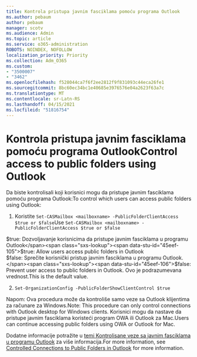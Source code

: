 ```yaml
---
title: Kontrola pristupa javnim fasciklama pomoću programa Outlook
ms.author: pebaum
author: pebaum
manager: scotv
ms.audience: Admin
ms.topic: article
ms.service: o365-administration
ROBOTS: NOINDEX, NOFOLLOW
localization_priority: Priority
ms.collection: Adm_O365
ms.custom:
- "3500007"
- "3462"
ms.openlocfilehash: f528044ca7f6f2ee2812f9f831093c44eca26fe1
ms.sourcegitcommit: 8bc60ec34bc1e40685e3976576e04a2623f63a7c
ms.translationtype: MT
ms.contentlocale: sr-Latn-RS
ms.lasthandoff: 04/15/2021
ms.locfileid: "51816754"
---
```

# <a name="control-access-to-public-folders-using-outlook"></a><span data-ttu-id="45eef-102">Kontrola pristupa javnim fasciklama pomoću programa Outlook</span><span class="sxs-lookup"><span data-stu-id="45eef-102">Control access to public folders using Outlook</span></span>

<span data-ttu-id="45eef-103">Da biste kontrolisali koji korisnici mogu da pristupe javnim fasciklama pomoću programa Outlook:</span><span class="sxs-lookup"><span data-stu-id="45eef-103">To control which users can access public folders using Outlook:</span></span>

1. <span data-ttu-id="45eef-104">Koristite `Set-CASMailbox <mailboxname> -PublicFolderClientAccess $true or $false`</span><span class="sxs-lookup"><span data-stu-id="45eef-104">Use `Set-CASMailbox <mailboxname> -PublicFolderClientAccess $true or $false`</span></span>

<span data-ttu-id="45eef-105">$true: Dozvoljavanje korisnicima da pristupe javnim fasciklama u programu Outlook</span><span class="sxs-lookup"><span data-stu-id="45eef-105">$true: Allow users access public folders in Outlook</span></span>  
<span data-ttu-id="45eef-106">$false: Sprečite korisnički pristup javnim fasciklama u programu Outlook.</span><span class="sxs-lookup"><span data-stu-id="45eef-106">$false: Prevent user access to public folders in Outlook.</span></span> <span data-ttu-id="45eef-107">Ovo je podrazumevana vrednost.</span><span class="sxs-lookup"><span data-stu-id="45eef-107">This is the default value.</span></span>  

2. `Set-OrganizationConfig -PublicFolderShowClientControl $true`

<span data-ttu-id="45eef-108">Napom: Ova procedura može da kontroliše samo veze sa Outlook klijentima za računare za Windows.</span><span class="sxs-lookup"><span data-stu-id="45eef-108">Note: This procedure can only control connections with Outlook desktop for Windows clients.</span></span> <span data-ttu-id="45eef-109">Korisnici mogu da nastave da pristupe javnim fasciklama koristeći program OWA ili Outlook za Mac.</span><span class="sxs-lookup"><span data-stu-id="45eef-109">Users can continue accessing public folders using OWA or Outlook for Mac.</span></span>

<span data-ttu-id="45eef-110">Dodatne informacije potražite u [temi Kontrolisane veze sa javnim fasciklama u programu Outlook](https://aka.ms/controlpf) za više informacija.</span><span class="sxs-lookup"><span data-stu-id="45eef-110">For more information, see [Controlled Connections to Public Folders in Outlook](https://aka.ms/controlpf) for more information.</span></span>
